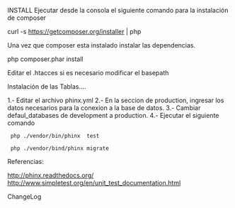 
INSTALL
Ejecutar desde la consola  el siguiente comando para
la instalación de composer

curl -s https://getcomposer.org/installer | php

Una vez que composer esta instalado instalar las dependencias.

php composer.phar install


Editar el .htacces si es necesario modificar el basepath


Instalación de las Tablas....

1.- Editar el archivo phinx.yml
2.- En la seccion de production, ingresar los datos necesarios para la conexion a la base de datos.
3.- Cambiar defaul_databases de development a production.
4.- Ejecutar el siguiente comando 

	 php ./vendor/bin/phinx  test

	 php ./vendor/bind/phinx migrate

Referencias: 

http://phinx.readthedocs.org/
http://www.simpletest.org/en/unit_test_documentation.html



ChangeLog
